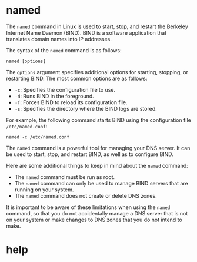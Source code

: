 # named

The `named` command in Linux is used to start, stop, and restart the Berkeley Internet Name Daemon (BIND). BIND is a software application that translates domain names into IP addresses.

The syntax of the `named` command is as follows:

```
named [options]
```

The `options` argument specifies additional options for starting, stopping, or restarting BIND. The most common options are as follows:

* `-c`: Specifies the configuration file to use.
* `-d`: Runs BIND in the foreground.
* `-f`: Forces BIND to reload its configuration file.
* `-s`: Specifies the directory where the BIND logs are stored.

For example, the following command starts BIND using the configuration file `/etc/named.conf`:

```
named -c /etc/named.conf
```

The `named` command is a powerful tool for managing your DNS server. It can be used to start, stop, and restart BIND, as well as to configure BIND.

Here are some additional things to keep in mind about the `named` command:

* The `named` command must be run as root.
* The `named` command can only be used to manage BIND servers that are running on your system.
* The `named` command does not create or delete DNS zones.

It is important to be aware of these limitations when using the `named` command, so that you do not accidentally manage a DNS server that is not on your system or make changes to DNS zones that you do not intend to make.




# help 

```

```
